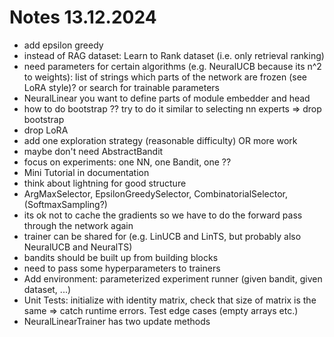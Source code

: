 # Notes 13.12.2024
- add epsilon greedy
- instead of RAG dataset: Learn to Rank dataset (i.e. only retrieval ranking)
- need parameters for certain algorithms (e.g. NeuralUCB because its n^2 to weights): list of strings which parts of the network are frozen (see LoRA style)? or search for trainable parameters
- NeuralLinear you want to define parts of module embedder and head 
- how to do bootstrap ?? try to do it similar to selecting nn experts => drop bootstrap
- drop LoRA
- add one exploration strategy (reasonable difficulty) OR more work 
- maybe don't need AbstractBandit
- focus on experiments: one NN, one Bandit, one ??
- Mini Tutorial in documentation
- think about lightning for good structure
- ArgMaxSelector, EpsilonGreedySelector, CombinatorialSelector, (SoftmaxSampling?)
- its ok not to cache the gradients so we have to do the forward pass through the network again
- trainer can be shared for (e.g. LinUCB and LinTS, but probably also NeuralUCB and NeuralTS)
- bandits should be built up from building blocks
- need to pass some hyperparameters to trainers
- Add environment: parameterized experiment runner (given bandit, given dataset, ...)
- Unit Tests: initialize with identity matrix, check that size of matrix is the same => catch runtime errors. Test edge cases (empty arrays etc.)
- NeuralLinearTrainer has two update methods